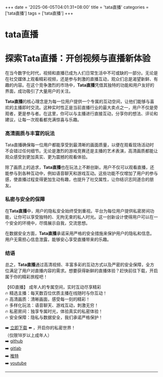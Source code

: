 +++
date = '2025-06-05T04:01:31+08:00'
title = 'tata直播'
categories = ['tata直播']
tags = ['tata直播']
+++

# tata直播

# 探索Tata直播：开创视频与直播新体验

在当今数字化时代，视频和直播已成为人们日常生活中不可或缺的一部分。无论是在社交媒体上观看精彩视频，还是参与刺激的直播互动，观众们总是渴望新鲜、有趣的内容。在这个竞争激烈的市场中，**Tata直播**凭借其独特的功能和用户友好的界面，成功吸引了大量用户的关注。

**Tata直播**的核心理念是为每一位用户提供一个专属的互动空间，让他们能够与喜欢的主播即时交流。这种实时性正是当前直播行业的最大卖点之一，用户不仅是旁观者，更是参与者。在这里，你可以与主播进行直接互动，分享你的想法、评论和建议，让每一次观看都充满惊喜与乐趣。

### 高清画质与丰富的玩法

Tata直播确保每一位用户都能享受到最清晰的画面质量，以便在观看现场活动时不会错过任何细节。无论是激烈的游戏竞赛还是主播的艺术表演，高清画质都能让观众感受到更加真实、更为震撼的观看体验。

除了画质上的追求，**Tata直播**也在玩法上不断创新。用户不仅可以观看直播，还能参与到各种互动中，例如语音聊天和游戏互动。这些功能不仅增加了用户的参与感，使直播过程变得更加生动有趣，也提升了社交属性，让你结识志同道合的朋友。

### 私密与安全的保障

在**Tata直播**中，用户的隐私安全始终受到重视。平台为每位用户提供私密房间功能，让你可以享受独特的、无拘无束的私人时光。这一创新设计使得用户可以在一个安全的环境中，尽情展示自我，交流思想。

在数据安全方面，**Tata直播**承诺采用严格的安全措施来保护用户的隐私和信息。用户无需担心信息泄露，能够安心享受直播带来的乐趣。

### 结语

总之，**Tata直播**通过高清视频、丰富多彩的互动方式以及严密的安全保障，全方位满足了用户对直播内容的需求。想要获得新鲜的直播体验？赶快前往下载，开启属于你的精彩旅程吧！

【6D直播】
成年人的专属空间，实时互动尽享精彩  
🔥 精选主播：每天数百位优质主播在线随时与你互动！  
🔥 高清画质：清晰画面，感受每一刻的精彩！  
🔥 多样化玩法：语音聊天、游戏互动，刺激无穷！  
🔥 私密房间：独享专属时光，体验真实的私密体验！  
🔥 安全保障：隐私与数据安全，我们承诺严格保护！  

➡️ [立即下载](https://down123.s3.ap-east-1.amazonaws.com/down/down.html?channelCode=blog) ⬅️ ，开启你的私密世界！  
（仅限18岁以上成年人）  
➡️ [github](https://aldult-live.github.io/)  
➡️ [gitlab](https://seo-09598d.gitlab.io/)  
➡️ [推特](https://x.com/wegame33)  
➡️ [youtube](https://www.youtube.com/@6Dlive)  

---
